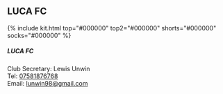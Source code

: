 <h2 id="luca_fc"><strong>LUCA FC</strong></h2>

<p>{% include kit.html top="#000000" top2="#000000" shorts="#000000" socks="#000000" %}
</p>
<div>
  <h5>LUCA FC</h5>
</div>
Club Secretary: Lewis 	Unwin			<br>
Tel: <a href="tel:07581876768">07581876768</a><br>
Email: <a href="mailto:lunwin98@gmail.com">lunwin98@gmail.com</a> 
